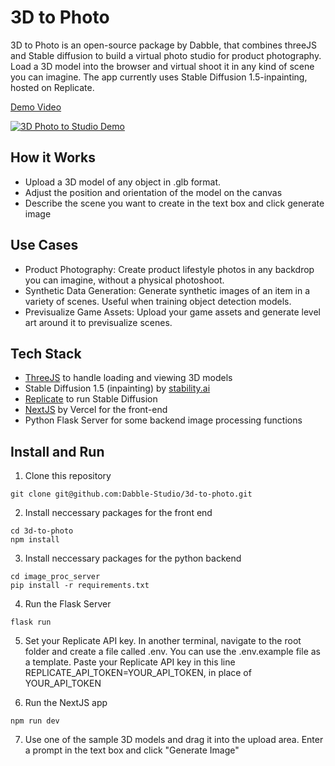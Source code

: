 # 3D to Photo

3D to Photo is an open-source package by Dabble, that combines threeJS and Stable diffusion to build a virtual photo studio for product photography. Load a 3D model into the browser and virtual shoot it in any kind of scene you can imagine. The app currently uses Stable Diffusion 1.5-inpainting, hosted on Replicate.

[Demo Video](https://www.youtube.com/watch?v=P3yPn92v3u8)

[![3D Photo to Studio Demo](https://i.imgur.com/opwbcT9.jpg)](https://www.youtube.com/watch?v=iv-iOJDvtvc)



## How it Works
* Upload a 3D model of any object in .glb format.
* Adjust the position and orientation of the model on the canvas
* Describe the scene you want to create in the text box and click generate image

## Use Cases
* Product Photography: Create product lifestyle photos in any backdrop you can imagine, without a physical photoshoot.
* Synthetic Data Generation: Generate synthetic images of an item in a variety of scenes. Useful when training object detection models.
* Previsualize Game Assets: Upload your game assets and generate level art around it to previsualize scenes.

## Tech Stack
* [ThreeJS](https://threejs.org) to handle loading and viewing 3D models
* Stable Diffusion 1.5 (inpainting) by [stability.ai](https://stability.ai/)
* [Replicate](https://replicate.com/) to run Stable Diffusion
* [NextJS](https://nextjs.org/) by Vercel for the front-end
* Python Flask Server for some backend image processing functions

## Install and Run

1. Clone this repository
```
git clone git@github.com:Dabble-Studio/3d-to-photo.git
```

2. Install neccessary packages for the front end

```
cd 3d-to-photo
npm install
```

3. Install neccessary packages for the python backend

```
cd image_proc_server
pip install -r requirements.txt
```

4. Run the Flask Server
```
flask run
```

5. Set your Replicate API key. In another terminal, navigate to the root folder and create a file called .env. You can use the .env.example file as a template. Paste your Replicate API key in this line REPLICATE_API_TOKEN=YOUR_API_TOKEN, in place of YOUR_API_TOKEN


6. Run the NextJS app
```
npm run dev
```

7. Use one of the sample 3D models and drag it into the upload area. Enter a prompt in the text box and click "Generate Image"
